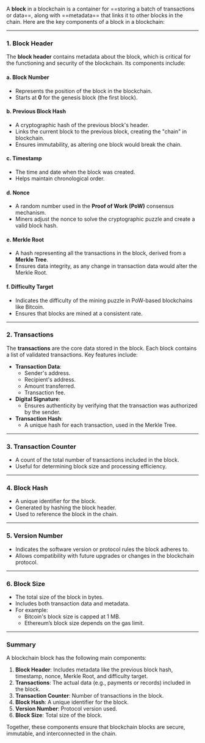 A **block** in a blockchain is a container for ==storing a batch of transactions or data==, along with ==metadata== that links it to other blocks in the chain. Here are the key components of a block in a blockchain:

---

### **1. Block Header**

The **block header** contains metadata about the block, which is critical for the functioning and security of the blockchain. Its components include:

#### **a. Block Number**

- Represents the position of the block in the blockchain.
- Starts at **0** for the genesis block (the first block).

#### **b. Previous Block Hash**

- A cryptographic hash of the previous block's header.
- Links the current block to the previous block, creating the "chain" in blockchain.
- Ensures immutability, as altering one block would break the chain.

#### **c. Timestamp**

- The time and date when the block was created.
- Helps maintain chronological order.

#### **d. Nonce**

- A random number used in the **Proof of Work (PoW)** consensus mechanism.
- Miners adjust the nonce to solve the cryptographic puzzle and create a valid block hash.

#### **e. Merkle Root**

- A hash representing all the transactions in the block, derived from a **Merkle Tree**.
- Ensures data integrity, as any change in transaction data would alter the Merkle Root.

#### **f. Difficulty Target**

- Indicates the difficulty of the mining puzzle in PoW-based blockchains like Bitcoin.
- Ensures that blocks are mined at a consistent rate.

---

### **2. Transactions**

The **transactions** are the core data stored in the block. Each block contains a list of validated transactions. Key features include:

- **Transaction Data**:
    - Sender's address.
    - Recipient's address.
    - Amount transferred.
    - Transaction fee.
- **Digital Signature**:
    - Ensures authenticity by verifying that the transaction was authorized by the sender.
- **Transaction Hash**:
    - A unique hash for each transaction, used in the Merkle Tree.

---

### **3. Transaction Counter**

- A count of the total number of transactions included in the block.
- Useful for determining block size and processing efficiency.

---

### **4. Block Hash**

- A unique identifier for the block.
- Generated by hashing the block header.
- Used to reference the block in the chain.

---

### **5. Version Number**

- Indicates the software version or protocol rules the block adheres to.
- Allows compatibility with future upgrades or changes in the blockchain protocol.

---

### **6. Block Size**

- The total size of the block in bytes.
- Includes both transaction data and metadata.
- For example:
    - Bitcoin's block size is capped at 1 MB.
    - Ethereum’s block size depends on the gas limit.

---

### **Summary**

A blockchain block has the following main components:

1. **Block Header**: Includes metadata like the previous block hash, timestamp, nonce, Merkle Root, and difficulty target.
2. **Transactions**: The actual data (e.g., payments or records) included in the block.
3. **Transaction Counter**: Number of transactions in the block.
4. **Block Hash**: A unique identifier for the block.
5. **Version Number**: Protocol version used.
6. **Block Size**: Total size of the block.

Together, these components ensure that blockchain blocks are secure, immutable, and interconnected in the chain.